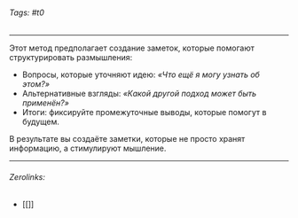 ###### Tags:  #t0
___
Этот метод предполагает создание заметок, которые помогают структурировать размышления:

- Вопросы, которые уточняют идею: _«Что ещё я могу узнать об этом?»_
- Альтернативные взгляды: _«Какой другой подход может быть применён?»_
- Итоги: фиксируйте промежуточные выводы, которые помогут в будущем.

В результате вы создаёте заметки, которые не просто хранят информацию, а стимулируют мышление.
___
###### Zerolinks: 
- [[]]